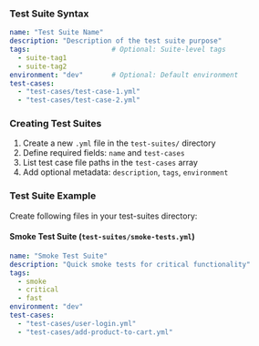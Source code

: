 ### Test Suite Syntax

```yaml
name: "Test Suite Name"
description: "Description of the test suite purpose"
tags:                    # Optional: Suite-level tags
  - suite-tag1
  - suite-tag2
environment: "dev"       # Optional: Default environment
test-cases:
  - "test-cases/test-case-1.yml"
  - "test-cases/test-case-2.yml"
```

### Creating Test Suites

1. Create a new `.yml` file in the `test-suites/` directory
2. Define required fields: `name` and `test-cases`
3. List test case file paths in the `test-cases` array
4. Add optional metadata: `description`, `tags`, `environment`

### Test Suite Example
Create following files in your test-suites directory:

#### Smoke Test Suite (`test-suites/smoke-tests.yml`)
```yaml
name: "Smoke Test Suite"
description: "Quick smoke tests for critical functionality"
tags:
  - smoke
  - critical
  - fast
environment: "dev"
test-cases:
  - "test-cases/user-login.yml"
  - "test-cases/add-product-to-cart.yml"
```